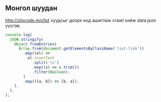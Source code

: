 ## Монгол шуудан

http://zipcode.mn/list хуудсыг доорх код ашиглаж crawl хийж data.json үүсгэв.

```js
console.log(
  JSON.stringify(
    Object.fromEntries(
      Array.from(document.getElementsByClassName('list-link'))
        .map((el) =>
          el.innerText
            .split('\n')
            .map((s) => s.trim())
            .filter(Boolean),
        )
        .map(([a, b]) => [b, a]),
    ),
  ),
);
```
